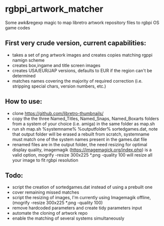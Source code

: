 # rgbpi_artwork_matcher
Some awk&amp;regexp magic to map  libretro artwork repository files to rgbpi OS game codes

## First very crude version, current capabilities:

- takes a set of png artwork images and creates copies matching rgppi namign scheme
- creates box,ingame and title screen images
- creates USA/EUR/JAP versions, defaults to EUR if the region can't be determined
- matches names covering the majority of required correction (i.e. stripping special chars, version numbers, etc.)

## How to use:
- clone https://github.com/libretro-thumbnails/
- copy the the three Named_Titles, Named_Snaps, Named_Boxarts folders from a system of your choice (i.e. amiga) in the same folder as map.sh
- run  sh map.sh %systemname% %outputfolder% sortedgames.dat, note that output folder will be erased a rebuilt from scratch, systemname must match one of the system names present in the games.dat file
- renamed files are in the output folder, the need resizing for optimal display quality, imagemagik (https://imagemagick.org/index.php) is a valid option,  mogrify -resize 300x225 *.png -quality 100 will resize all your image to fit rgbpi resolution

## Todo:
- script the creation of sortedgames.dat instead of using a prebuilt one
- cover remaining missed matches
- script the resizing of images, I'm currently using Imagemagik offline, (mogrify -resize 300x225 *.png -quality 100)
- remove hardcoded parameters and create tidy parameters input
- automate the cloning of artwork repo
- enable the matching of several systems simultaneously
